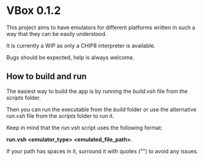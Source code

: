 # VBox 0.1.2

This project aims to have emulators for different platforms written in such a way that they can be easily understood.

It is currently a WIP as only a CHIP8 interpreter is available.

Bugs should be expected, help is always welcome.

## How to build and run

The easiest way to build the app is by running the *build.vsh* file from the *scripts* folder.

Then you can run the executable from the *build* folder or use the alternative *run.vsh* file from the *scripts* folder to run it.

Keep in mind that the *run.vsh* script uses the following format:

**run.vsh <emulator_type> <emulated_file_path>**.

If your path has spaces in it, surround it with quotes ("") to avoid any issues.